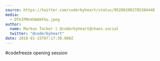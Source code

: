 ```yaml
---
source: https://twitter.com/coderbyheart/status/952801902785384448
media:
  - DTkIPMnXUAAkFGu.jpeg
author:
  name: Markus Tacker | @coderbyheart@chaos.social
  twitter: "@coderbyheart"
date: 2018-01-15T07:17:30.000Z
---
```


#codefreeze opening session
